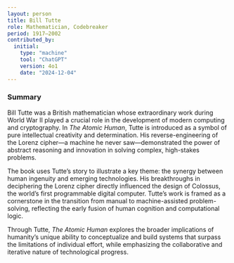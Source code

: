 ```yaml
---
layout: person
title: Bill Tutte
role: Mathematician, Codebreaker
period: 1917–2002
contributed_by:
  initial:
    type: "machine"
    tool: "ChatGPT"
    version: 4o1
    date: "2024-12-04"
---
```


### Summary

Bill Tutte was a British mathematician whose extraordinary work during World War II played a crucial role in the development of modern computing and cryptography. In *The Atomic Human*, Tutte is introduced as a symbol of pure intellectual creativity and determination. His reverse-engineering of the Lorenz cipher—a machine he never saw—demonstrated the power of abstract reasoning and innovation in solving complex, high-stakes problems. 

The book uses Tutte’s story to illustrate a key theme: the synergy between human ingenuity and emerging technologies. His breakthroughs in deciphering the Lorenz cipher directly influenced the design of Colossus, the world’s first programmable digital computer. Tutte’s work is framed as a cornerstone in the transition from manual to machine-assisted problem-solving, reflecting the early fusion of human cognition and computational logic.

Through Tutte, *The Atomic Human* explores the broader implications of humanity’s unique ability to conceptualize and build systems that surpass the limitations of individual effort, while emphasizing the collaborative and iterative nature of technological progress.
